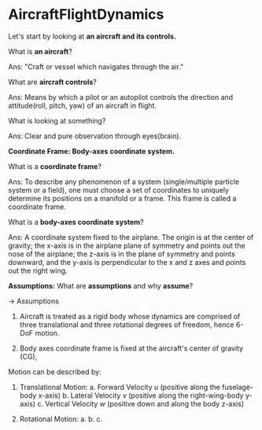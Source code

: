 # AircraftFlightDynamics

Let's start by looking at **an aircraft and its controls.**

What is **an aircraft**?

Ans: "Craft or vessel which navigates through the air."

What are **aircraft controls**?

Ans: Means by which a pilot or an autopilot controls the direction and attitude(roll, pitch, yaw) of an aircraft in flight.

What is looking at something?

Ans: Clear and pure observation through eyes(brain).


**Coordinate Frame: Body-axes coordinate system.**

What is a **coordinate frame**?

Ans: To describe any phenomenon of a system (single/multiple particle system or a field), one must choose a set of coordinates to uniquely determine its positions on a manifold or a frame. This frame is called a coordinate frame. 

What is a **body-axes coordinate system**?

Ans: A coordinate system fixed to the airplane. The origin is at the center of gravity; the x-axis is in the airplane plane of symmetry and points out the nose of the airplane; the z-axis is in the plane of symmetry and points downward, and the y-axis is perpendicular to the x and z axes and points out the right wing.

**Assumptions:**
What are **assumptions** and why **assume**?

-> Assumptions 

1. Aircraft is treated as a rigid body whose dynamics are comprised of three translational and three rotational degrees of freedom, hence 6-DoF motion.

2. Body axes coordinate frame is fixed at the aircraft's center of gravity (CG),

Motion can be described by:
1. Translational Motion:
  a. Forward Velocity $\textit{u}$ (positive along the fuselage-body x-axis)
  b. Lateral Velocity $\textit{v}$ (positive along the right-wing-body y-axis)
  c. Vertical Velocity $\textit{w}$ (positive down and along the body z-axis)


2. Rotational Motion:
  a. 
  b.
  c.



